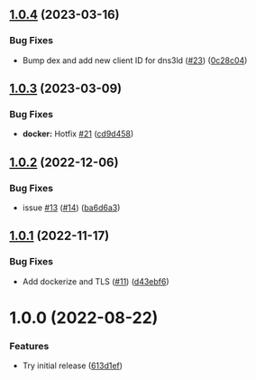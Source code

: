 ## [1.0.4](https://github.com/dns3l/auth/compare/v1.0.3...v1.0.4) (2023-03-16)


### Bug Fixes

* Bump dex and add new client ID for dns3ld ([#23](https://github.com/dns3l/auth/issues/23)) ([0c28c04](https://github.com/dns3l/auth/commit/0c28c0499457ab782ee14a3d6f4fc61b0cc14718))

## [1.0.3](https://github.com/dns3l/auth/compare/v1.0.2...v1.0.3) (2023-03-09)


### Bug Fixes

* **docker:** Hotfix [#21](https://github.com/dns3l/auth/issues/21) ([cd9d458](https://github.com/dns3l/auth/commit/cd9d458d06d2d7d029c9f1aba1a95836e9ed3abd))

## [1.0.2](https://github.com/dns3l/auth/compare/v1.0.1...v1.0.2) (2022-12-06)


### Bug Fixes

* issue [#13](https://github.com/dns3l/auth/issues/13) ([#14](https://github.com/dns3l/auth/issues/14)) ([ba6d6a3](https://github.com/dns3l/auth/commit/ba6d6a34acd1ec672f1be42b2b14ebe312fc3318))

## [1.0.1](https://github.com/dns3l/auth/compare/v1.0.0...v1.0.1) (2022-11-17)


### Bug Fixes

* Add dockerize and TLS ([#11](https://github.com/dns3l/auth/issues/11)) ([d43ebf6](https://github.com/dns3l/auth/commit/d43ebf64dcb7ab9bcbac3fef52ec10e10c40aada))

# 1.0.0 (2022-08-22)


### Features

* Try initial release ([613d1ef](https://github.com/dns3l/auth/commit/613d1efa990677e60749cd779290c6df6d1d6ae1))
